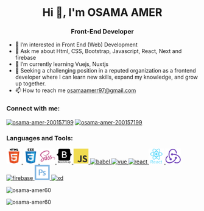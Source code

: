 <h1 align="center">Hi 👋, I'm OSAMA AMER</h1>
<h3 align="center">Front-End Developer </h3>

- 👀 I’m interested in Front End (Web) Development
- 💬 Ask me about Html, CSS, Bootstrap, Javascript, React, Next and firebase
- 🌱 I’m currently learning Vuejs, Nuxtjs
- 💞️ Seeking a challenging position in a reputed organization as a frontend developer where I can learn new skills, expand my knowledge, and grow up together. 
- 📫 How to reach me osamaamerr97@gmail.com

<!-- BLOG-POST-LIST:START -->
<!-- BLOG-POST-LIST:END -->

<h3 align="left">Connect with me:</h3>
<p align="left">

<a href="https://linkedin.com/in/osama-amer-200157199" target="blank"><img align="center" src="https://raw.githubusercontent.com/rahuldkjain/github-profile-readme-generator/master/src/images/icons/Social/linked-in-alt.svg" alt="osama-amer-200157199" height="30" width="40" /></a> <a href="" target="blank"><img align="center" src="https://storage.googleapis.com/gweb-uniblog-publish-prod/images/Gmail.max-1100x1100.png" alt="osama-amer-200157199" height="30" width="40" /></a> 

</p>

<h3 align="left">Languages and Tools:</h3>
<p align="left"> 
  <a href="https://www.w3.org/html/" target="_blank" rel="noreferrer"> <img src="https://raw.githubusercontent.com/devicons/devicon/master/icons/html5/html5-original-wordmark.svg" alt="html5" width="40" height="40"/> </a><a href="https://www.w3schools.com/css/" target="_blank" rel="noreferrer"> <img src="https://raw.githubusercontent.com/devicons/devicon/master/icons/css3/css3-original-wordmark.svg" alt="css3" width="40" height="40"/> </a> <a href="https://sass-lang.com" target="_blank" rel="noreferrer"> <img src="https://raw.githubusercontent.com/devicons/devicon/master/icons/sass/sass-original.svg" alt="sass" width="40" height="40"/> </a> <a href="https://getbootstrap.com" target="_blank" rel="noreferrer"> <img src="https://raw.githubusercontent.com/devicons/devicon/master/icons/bootstrap/bootstrap-plain-wordmark.svg" alt="bootstrap" width="40" height="40"/> </a><a href="https://developer.mozilla.org/en-US/docs/Web/JavaScript" target="_blank" rel="noreferrer"> <img src="https://raw.githubusercontent.com/devicons/devicon/master/icons/javascript/javascript-original.svg" alt="javascript" width="40" height="40"/> </a>
 <a href="https://babeljs.io/" target="_blank" rel="noreferrer"> <img src="https://www.vectorlogo.zone/logos/babeljs/babeljs-icon.svg" alt="babel" width="40" height="40"/> </a> <a href="https://vuejs.org/" target="_blank" rel="noreferrer"> <img src="https://vuejs.org/images/logo.png" alt="vue" width="40" height="40"/> </a>
<a href="https://pinia.vuejs.org/" target="_blank" rel="noreferrer"> <img src="https://pinia.vuejs.org/logo.svg" alt="react" width="40" height="40"/> <a href="https://reactjs.org/" target="_blank" rel="noreferrer"> <img src="https://raw.githubusercontent.com/devicons/devicon/master/icons/react/react-original-wordmark.svg" alt="react" width="40" height="40"/> </a><a href="https://redux.js.org" target="_blank" rel="noreferrer"> <img src="https://raw.githubusercontent.com/devicons/devicon/master/icons/redux/redux-original.svg" alt="redux" width="40" height="40"/> </a>  <a href="https://firebase.google.com/" target="_blank" rel="noreferrer"> <img src="https://www.vectorlogo.zone/logos/firebase/firebase-icon.svg" alt="firebase" width="40" height="40"/> </a>  <a href="https://www.photoshop.com/en" target="_blank" rel="noreferrer"> <img src="https://raw.githubusercontent.com/devicons/devicon/master/icons/photoshop/photoshop-line.svg" alt="photoshop" width="40" height="40"/> </a> <a href="https://www.adobe.com/products/xd.html" target="_blank" rel="noreferrer"> <img src="https://cdn.worldvectorlogo.com/logos/adobe-xd.svg" alt="xd" width="40" height="40"/> </a> </p>

<p><img align="center" src="https://github-readme-stats.vercel.app/api/top-langs?username=osama-amer60&show_icons=true&locale=en&layout=compact" alt="osama-amer60" /></p>

<p>&nbsp;<img align="left" src="https://github-readme-stats.vercel.app/api?username=osama-amer60&show_icons=true&locale=en" alt="osama-amer60" /></p>

